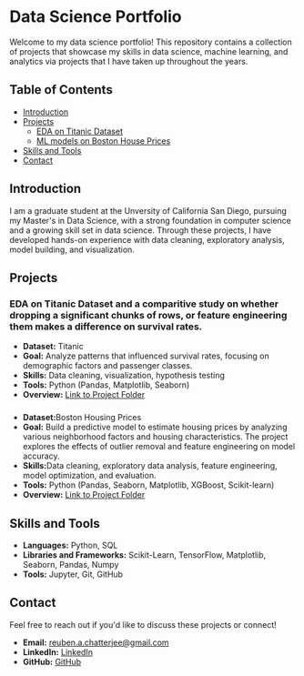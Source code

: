 <!DOCTYPE html>
<html lang="en">
<head>
    <meta charset="UTF-8">
    <meta name="viewport" content="width=device-width, initial-scale=1.0">
</head>
<body>

<h1>Data Science Portfolio</h1>

<p>Welcome to my data science portfolio! This repository contains a collection of projects that showcase my skills in data science, machine learning, and analytics via projects that I have taken up throughout the years.</p>

<h2>Table of Contents</h2>
<ul>
    <li><a href="#introduction">Introduction</a></li>
    <li>
        <a href="#projects">Projects</a>
        <ul>
            <li><a href="#Project1">EDA on Titanic Dataset</a></li>
            <li><a href="#Project2">ML models on Boston House Prices</a></li>
        </ul>
    </li>
    <li><a href="#skills-and-tools">Skills and Tools</a></li>
    <li><a href="#contact">Contact</a></li>
</ul>

<h2 id="introduction">Introduction</h2>

<p>I am a graduate student at the Unversity of California San Diego, pursuing my Master's in Data Science, with a strong foundation in computer science and a growing skill set in data science. Through these projects, I have developed hands-on experience with data cleaning, exploratory analysis, model building, and visualization.</p>

<h2 id="projects">Projects</h2>

<h3 id="Project1">EDA on Titanic Dataset and a comparitive study on whether dropping a significant chunks of rows, or feature engineering them makes a difference on survival rates. </h3>
<ul>
    <li><strong>Dataset:</strong> Titanic</li>
    <li><strong>Goal:</strong> Analyze patterns that influenced survival rates, focusing on demographic factors and passenger classes.</li>
    <li><strong>Skills:</strong> Data cleaning, visualization, hypothesis testing</li>
    <li><strong>Tools:</strong> Python (Pandas, Matplotlib, Seaborn)</li>
    <li><strong>Overview:</strong> <a href="https://github.com/ReubenChatterjee/DS-Projects/tree/master/titanic-eda">Link to Project Folder</a></li>
</ul>



<h3 id="Project2"></h3>
<ul>
    <li><strong>Dataset:</strong>Boston Housing Prices</li>
    <li><strong>Goal:</strong> Build a predictive model to estimate housing prices by analyzing various neighborhood factors and housing characteristics. The project explores the effects of outlier removal and feature engineering on model accuracy.</li>
    <li><strong>Skills:</strong>Data cleaning, exploratory data analysis, feature engineering, model optimization, and evaluation.</li>
    <li><strong>Tools:</strong> Python (Pandas, Seaborn, Matplotlib, XGBoost, Scikit-learn)</li>
    <li><strong>Overview:</strong> <a href="https://github.com/ReubenChatterjee/DS-Projects/tree/master/boston-ML-explore">Link to Project Folder</a></li>
</ul>


<h2 id="skills-and-tools">Skills and Tools</h2>
<ul>
    <li><strong>Languages:</strong> Python, SQL</li>
    <li><strong>Libraries and Frameworks:</strong> Scikit-Learn, TensorFlow, Matplotlib, Seaborn, Pandas, Numpy</li>
    <li><strong>Tools:</strong> Jupyter, Git, GitHub</li>
</ul>

<h2 id="contact">Contact</h2>
<p>Feel free to reach out if you'd like to discuss these projects or connect!</p>
<ul>
    <li><strong>Email:</strong> <a href="mailto:reuben.a.chatterjee@gmail.com">reuben.a.chatterjee@gmail.com</a></li>
    <li><strong>LinkedIn:</strong> <a href="https://www.linkedin.com/in/reuben-chatterjee/">LinkedIn</a></li>
    <li><strong>GitHub:</strong> <a href="https://github.com/ReubenChatterjee">GitHub</a></li>
</ul>

</body>
</html>
